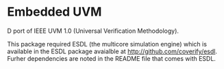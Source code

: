 Embedded UVM
=========
D port of IEEE UVM 1.0 (Universal Verification Methodology).

This package required ESDL (the multicore simulation engine) which is available in the ESDL package avaialble at http://github.com/coverify/esdl. Furher dependencies are noted in the README file that comes with ESDL.
